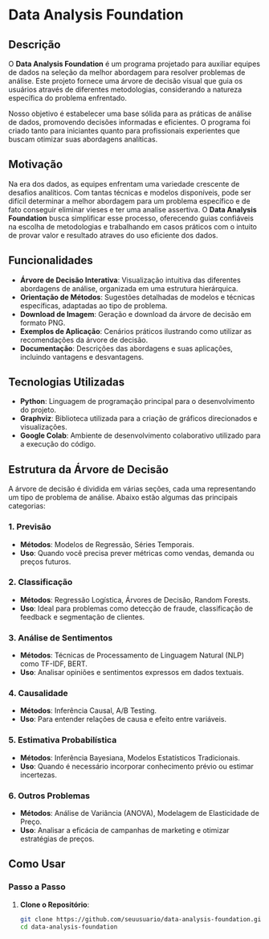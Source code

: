 # Data Analysis Foundation

## Descrição

O **Data Analysis Foundation** é um programa projetado para auxiliar equipes de dados na seleção da melhor abordagem para resolver problemas de análise. Este projeto fornece uma árvore de decisão visual que guia os usuários através de diferentes metodologias, considerando a natureza específica do problema enfrentado. 

Nosso objetivo é estabelecer uma base sólida para as práticas de análise de dados, promovendo decisões informadas e eficientes. O programa foi criado tanto para iniciantes quanto para profissionais experientes que buscam otimizar suas abordagens analíticas.

## Motivação

Na era dos dados, as equipes enfrentam uma variedade crescente de desafios analíticos. Com tantas técnicas e modelos disponíveis, pode ser difícil determinar a melhor abordagem para um problema específico e de fato conseguir eliminar vieses e ter uma analise assertiva. O **Data Analysis Foundation** busca simplificar esse processo, oferecendo guias confiáveis na escolha de metodologias e trabalhando em casos práticos com o intuito de provar valor e resultado atraves do uso eficiente dos dados.

## Funcionalidades

- **Árvore de Decisão Interativa**: Visualização intuitiva das diferentes abordagens de análise, organizada em uma estrutura hierárquica.
- **Orientação de Métodos**: Sugestões detalhadas de modelos e técnicas específicas, adaptadas ao tipo de problema.
- **Download de Imagem**: Geração e download da árvore de decisão em formato PNG.
- **Exemplos de Aplicação**: Cenários práticos ilustrando como utilizar as recomendações da árvore de decisão.
- **Documentação**: Descrições das abordagens e suas aplicações, incluindo vantagens e desvantagens.

## Tecnologias Utilizadas

- **Python**: Linguagem de programação principal para o desenvolvimento do projeto.
- **Graphviz**: Biblioteca utilizada para a criação de gráficos direcionados e visualizações.
- **Google Colab**: Ambiente de desenvolvimento colaborativo utilizado para a execução do código.

## Estrutura da Árvore de Decisão

A árvore de decisão é dividida em várias seções, cada uma representando um tipo de problema de análise. Abaixo estão algumas das principais categorias:

### 1. Previsão
- **Métodos**: Modelos de Regressão, Séries Temporais.
- **Uso**: Quando você precisa prever métricas como vendas, demanda ou preços futuros.

### 2. Classificação
- **Métodos**: Regressão Logística, Árvores de Decisão, Random Forests.
- **Uso**: Ideal para problemas como detecção de fraude, classificação de feedback e segmentação de clientes.

### 3. Análise de Sentimentos
- **Métodos**: Técnicas de Processamento de Linguagem Natural (NLP) como TF-IDF, BERT.
- **Uso**: Analisar opiniões e sentimentos expressos em dados textuais.

### 4. Causalidade
- **Métodos**: Inferência Causal, A/B Testing.
- **Uso**: Para entender relações de causa e efeito entre variáveis.

### 5. Estimativa Probabilística
- **Métodos**: Inferência Bayesiana, Modelos Estatísticos Tradicionais.
- **Uso**: Quando é necessário incorporar conhecimento prévio ou estimar incertezas.

### 6. Outros Problemas
- **Métodos**: Análise de Variância (ANOVA), Modelagem de Elasticidade de Preço.
- **Uso**: Analisar a eficácia de campanhas de marketing e otimizar estratégias de preços.

## Como Usar

### Passo a Passo

1. **Clone o Repositório**:
   ```bash
   git clone https://github.com/seuusuario/data-analysis-foundation.git
   cd data-analysis-foundation
